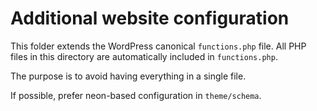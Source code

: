 # Additional website configuration

This folder extends the WordPress canonical `functions.php` file. All PHP
files in this directory are automatically included in `functions.php`.

The purpose is to avoid having everything in a single file.

If possible, prefer neon-based configuration in `theme/schema`.
